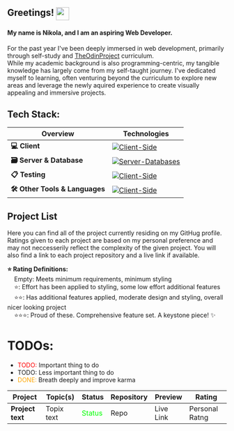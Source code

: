 ## Greetings! <img src="https://media.tenor.com/MdI9bTt7NMgAAAAi/good-evening-hand-wave.gif" width="30" align="top">
<h4>My name is Nikola, and I am an aspiring Web Developer.</h4>

For the past year I've been deeply immersed in web development, primarily through self-study and [TheOdinProject](https://www.theodinproject.com/) curriculum. <br>
While my academic background is also programming-centric, my tangible knowledge has largely come from my self-taught journey. I've dedicated myself to learning, often venturing beyond the curriculum to explore new areas and leverage the newly aquired experience to create visually appealing and immersive projects.

## Tech Stack:

| Overview              | Technologies                                                                         |
| --------------------- | ------------------------------------------------------------------------------------ |
| **💻 Client**         | [![Client-Side](https://skillicons.dev/icons?i=html,css,js,react&perline=6)](https://skillicons.dev)|
| **🗃️ Server & Database**| [![Server-Databases](https://skillicons.dev/icons?i=nodejs,express,mongodb,mysql,firebase&perline=6)](https://skillicons.dev)|
| **📋 Testing**        | [![Client-Side](https://skillicons.dev/icons?i=jest&perline=6)](https://skillicons.dev) |
| **🛠️ Other Tools & Languages** | [![Client-Side](https://skillicons.dev/icons?i=java,cs,git,npm,pug,jquery,d3,webpack,vite,vscode,figma,vercel&perline=6)](https://skillicons.dev) |

<!-- ### 💻 Client
  [![Client-Side](https://skillicons.dev/icons?i=html,css,js,react&perline=6)](https://skillicons.dev)

### 🗃️ Server & Database
  [![Server-Databases](https://skillicons.dev/icons?i=nodejs,express,mongodb,mysql,firebase&perline=6)](https://skillicons.dev)

### 📋 Testing
  [![Client-Side](https://skillicons.dev/icons?i=jest&perline=6)](https://skillicons.dev)

### 🛠️ Other Tools & Languages
  [![Client-Side](https://skillicons.dev/icons?i=java,cs,git,npm,pug,jquery,d3,webpack,vite,vscode,figma,vercel&perline=6)](https://skillicons.dev) -->
  <span></span>

## Project List
Here you can find all of the project currently residing on my GitHug profile. Ratings given to each project are based on my personal preference and may not neccesserily reflect the complexity of the given project. You will also find a link to each project repository and a live link if available.

**⭐ Rating Definitions:** <br>
&nbsp;&nbsp;&nbsp;&nbsp;Empty: Meets minimum requirements, minimum styling <br>
&nbsp;&nbsp;&nbsp;&nbsp;⭐: Effort has been applied to styling, some low effort additional features <br>
&nbsp;&nbsp;&nbsp;&nbsp;⭐⭐: Has additional features applied, moderate design and styling, overall nicer looking project <br>
&nbsp;&nbsp;&nbsp;&nbsp;⭐⭐⭐: Proud of these. Comprehensive feature set. A keystone piece! ✨<br>

<style>
r { color: Red }
n { color: Orange }
g { color: Green }
</style>

# TODOs:

- <r>TODO:</r> Important thing to do
- <o>TODO:</o> Less important thing to do
- <n>DONE:</n> Breath deeply and improve karma

| Project           |	Topic(s)           | Status | Repository |	Preview |	Rating |
| ----------------- | ------------------ | ------ | ---------- | ------- | ------ |
| **Project text** | Topix text | <span style="color:lime;">Status</span> | Repo | Live Link | Personal Ratng |


